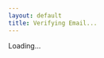 ```yaml
---
layout: default
title: Verifying Email...
---
```


<html>
<head>
  <title>Verifying Email...</title>
  <script src="https://www.gstatic.com/firebasejs/10.0.0/firebase-app.js"></script>
  <script src="https://www.gstatic.com/firebasejs/10.0.0/firebase-auth.js"></script>
  <script>
    const firebaseConfig = {
      apiKey: "AIzaSyA-H5mHX6UWyzjsJAnNl2rH2SQIzlRUnWk",
      authDomain: "boomboom-9621f.firebaseapp.com"
    };
    firebase.initializeApp(firebaseConfig);
    
    window.onload = async () => {
      document.body.innerHTML = "<p>Verifying your email...</p>";
      const params = new URLSearchParams(window.location.search);
      const oobCode = params.get("oobCode");

      if (oobCode) {
        try {
          await firebase.auth().applyActionCode(oobCode);
          document.body.innerHTML = "<h2>Success</h2><p>Your email has been verified. Please return to the app.</p>";
        } catch (error) {
          document.body.innerHTML = "<h2>Verification Failed</h2><p>Something went wrong. Please contact support.</p>";
        }
      } else {
        document.body.innerHTML = "<h2>Invalid Link</h2><p>No verification code found. Please check your email link.</p>";
      }
    };
  </script>
</head>
<body>
  <p>Loading...</p>
</body>
</html>




